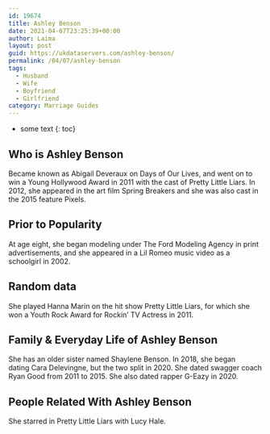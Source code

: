 ```yaml
---
id: 19674
title: Ashley Benson
date: 2021-04-07T23:25:39+00:00
author: Laima
layout: post
guid: https://ukdataservers.com/ashley-benson/
permalink: /04/07/ashley-benson
tags:
  - Husband
  - Wife
  - Boyfriend
  - Girlfriend
category: Marriage Guides
---
```


* some text
{: toc}


## Who is Ashley Benson
                  
                  
                  
Became known as Abigail Deveraux on Days of Our Lives, and went on to win a Young Hollywood Award in 2011 with the cast of Pretty Little Liars. In 2012, she appeared in the art film Spring Breakers and she was also cast in the 2015 feature Pixels.
                  
              
            
              
            
                
                
                
## Prior to Popularity
                  
                  
                  
At age eight, she began modeling under The Ford Modeling Agency in print advertisements, and she appeared in a Lil Romeo music video as a schoolgirl in 2002.
                  
              
            
              
            
                
                
                
## Random data
                  
                  
                  
She played Hanna Marin on the hit show Pretty Little Liars, for which she won a Youth Rock Award for Rockin&#8217; TV Actress in 2011.
                  
              
            
              
            
                
                
                
## Family & Everyday Life of Ashley Benson
                  
                  
                  
She has an older sister named Shaylene Benson. In 2018, she began dating Cara Delevingne, but the two split in 2020. She dated swagger coach Ryan Good from 2011 to 2015. She also dated rapper G-Eazy in 2020.
                  
              
            
              
            
                
                
                
## People Related With Ashley Benson
                  
                  
                  
She starred in Pretty Little Liars with Lucy Hale.
                  
              
            
              
            
                
              
            
              
              
            
            
              
            
          
          
          
